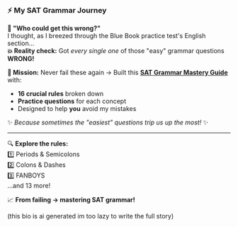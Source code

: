 ### ⚡ My SAT Grammar Journey  

**📖 "Who could get this wrong?"**  
I thought, as I breezed through the Blue Book practice test's English section...  
**💥 Reality check:** Got *every single one* of those "easy" grammar questions **WRONG!**  

**🚀 Mission:** Never fail these again → Built this **[SAT Grammar Mastery Guide](https://phillycheesestake.github.io/SAT-GRAMMAR-RULES/)** with:  
- **16 crucial rules** broken down  
- **Practice questions** for each concept  
- Designed to help **you** avoid my mistakes  

✨ *Because sometimes the "easiest" questions trip us up the most!* ✨  

---

🔍 **Explore the rules:**  
1️⃣ Periods & Semicolons  
2️⃣ Colons & Dashes  
3️⃣ FANBOYS  
...and 13 more!  

📈 **From failing → mastering SAT grammar!**  

(this bio is ai generated im too lazy to write the full story)
